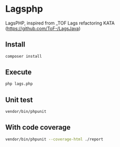 # Lagsphp
LagsPHP, inspired from _TOF Lags refactoring KATA (https://github.com/ToF-/LagsJava)

## Install

```bash
composer install
```

## Execute

```bash
php lags.php
```

## Unit test

```bash
vendor/bin/phpunit
```

## With code coverage

```bash
vendor/bin/phpunit --coverage-html ./report
```
